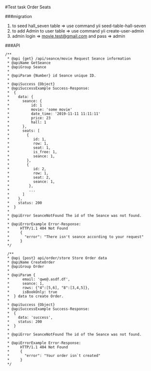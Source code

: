 #Test task Order Seats

###migration
1. to seed hall_seven table => use command yii seed-table-hall-seven
1. to add Admin to user table => use command yii create-user-admin
1. admin login => movie.test@gmail.com and pass => admin

###API
	



	/**
	 * @api {get} /api/seance/movie Request Seance information
	 * @apiName GetSeance
	 * @apiGroup Seance
	 *
	 * @apiParam {Number} id Seance unique ID.
	 *
	 * @apiSuccess {Object} 
	 * @apiSuccessExample Success-Response:
	 *  {
	 *    data: {
	 *      seance: {
	 *          id: 1
	 *          movie: 'some movie'
	 *          date_time: '2019-11-11 11:11:11'
	 *          price: 23
	 *          hall: 1
	 *      },
	 *      seats: [
	 *        {
	 *           id: 1,
	 *           row: 1,
	 *           seat: 1,
	 *           is_free: 1,
	 *           seance: 1,
	 *        },
	 *        {
	 *           id: 2,
	 *           row: 1,
	 *           seat: 2,
	 *           seance: 1,
	 *         }, 
	 *         ... 
	 *      ]
	 *    },
	 *    status: 200
	 *  }
	 *
	 * @apiError SeanceNotFound The id of the Seance was not found.
	 *
	 * @apiErrorExample Error-Response:
	 *     HTTP/1.1 404 Not Found
	 *     {
	 *       "error": "There isn't seance according to your request"
	 *     }
	 */

	 /**
	 * @api {post} api/order/store Store Order data
	 * @apiName CreateOrder
	 * @apiGroup Order
	 *
	 * @apiParam {
	 *	 	email: 'qwe@.asdf.df',
	 *	 	seance: 1,
	 *	 	rows: {"4":[5,6], "8":[3,4,5]},
	 *	 	isBookOnly: true
	 * 	} data to create Order.
	 *
	 * @apiSuccess {Object} 
	 * @apiSuccessExample Success-Response:
	 *  {
	 *    data: 'success',
	 *    status: 200
	 *  }
	 *
	 * @apiError SeanceNotFound The id of the Seance was not found.
	 *
	 * @apiErrorExample Error-Response:
	 *     HTTP/1.1 404 Not Found
	 *     {
	 *       "error": "Your order isn`t created"
	 *     }
	 */
